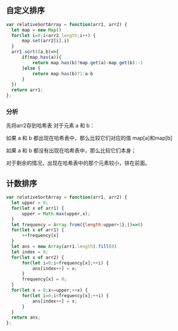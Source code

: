 ## 自定义排序
```js
var relativeSortArray = function(arr1, arr2) {
  let map = new Map()
  for(let i=0;i<arr2.length;i++) {
      map.set(arr2[i],i)
  }
  arr1.sort((a,b)=>{
      if(map.has(a)){
          return map.has(b)?map.get(a)-map.get(b):-1
      }else {
          return map.has(b)?1:a-b
      }
  })
  return arr1;
};
```
### 分析
先将arr2存到哈希表
对于元素 a 和 b：

如果 a 和 b 都出现在哈希表中，那么比较它们对应的值 map[a]和map[b]

如果 a 和 b 都没有出现在哈希表中，那么比较它们本身；

对于剩余的情况，出现在哈希表中的那个元素较小，排在前面。

## 计数排序
```js
var relativeSortArray = function(arr1, arr2) {
  let upper = 0;
  for(let x of arr1) {
      upper = Math.max(upper,x);
  }
  let frequency = Array.from({length:upper+1},()=>0)
  for(let x of arr1) {
      ++frequency[x]
  }
  let ans = new Array(arr1.length).fill(0)
  let index = 0;
  for(let x of arr2) {
      for(let i=0;i<frequency[x];++i) {
          ans[index++] = x;
      }
      frequency[x] = 0;
  }
  for(let x = 0;x<=upper;++x) {
      for(let i=0;i<frequency[x];++i) {
          ans[index++] = x;
      }
  }
  return ans;
};
```